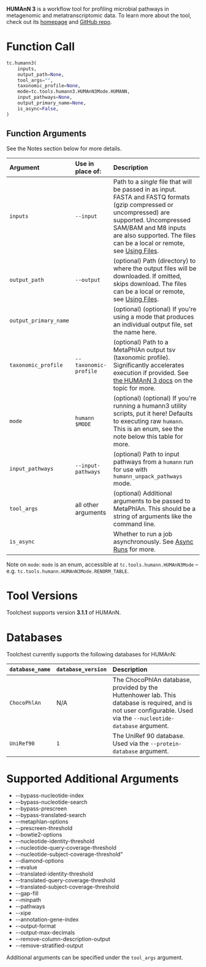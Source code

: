 **HUMAnN 3** is a workflow tool for profiling microbial pathways in metagenomic and metatranscriptomic data. To learn 
more about the tool, check out its [homepage](http://huttenhower.sph.harvard.edu/humann) and 
[GitHub repo](https://github.com/biobakery/humann).

# Function Call

```python
tc.humann3(
  	inputs,
  	output_path=None,
  	tool_args="",
    taxonomic_profile=None,
    mode=tc.tools.humann3.HUMAnN3Mode.HUMANN,
    input_pathways=None,
    output_primary_name=None,
  	is_async=False,
)
```

## Function Arguments

See the Notes section below for more details.


| Argument                  | Use in place of:          | Description                                                                                                                                                                                                                                                                           |
|:--------------------------|:--------------------------|:--------------------------------------------------------------------------------------------------------------------------------------------------------------------------------------------------------------------------------------------------------------------------------------|
| `inputs`                  | `--input`                 | Path to a _single_ file that will be passed in as input. FASTA and FASTQ formats (gzip compressed or uncompressed) are supported. Uncompressed SAM/BAM and M8 inputs are also supported. The files can be a local or remote, see [Using Files](../../getting-started/using-files.md). |
| `output_path`             | `--output`                | (optional) Path (directory) to where the output files will be downloaded. If omitted, skips download. The files can be a local or remote, see [Using Files](../../getting-started/using-files.md).                                                                                    |
| `output_primary_name`     |                           | (optional) (optional) If you're using a mode that produces an individual output file, set the name here.                                                                                                                                                                              |
| `taxonomic_profile`       | `--taxonomic-profile`     | (optional) Path to a MetaPhlAn output tsv (taxonomic profile). Significantly accelerates execution if  provided. See [the HUMAnN 3 docs](https://github.com/biobakery/humann#custom-taxonomic-profile) on the topic for more.                                                         |
| `mode`                    | `humann $MODE`            | (optional) (optional) If you're running a humann3 utility scripts, put it here! Defaults to executing raw `humann`. This is an enum, see the note below this table for more.                                                                                                          |
| `input_pathways`          | `--input-pathways`        | (optional) Path to input pathways from a  `humann` run for use with `humann_unpack_pathways` mode.                                                                                                                                                                                    |
| `tool_args`               | all other arguments       | (optional) Additional arguments to be passed to MetaPhlAn. This should be a string of arguments like the command line.                                                                                                                                                                |
| `is_async`                |                           | Whether to run a job asynchronously.  See [Async Runs](../../feature-reference/async-runs.md) for more.                                                                                                                                                                               |

Note on `mode`: `mode` is an enum, accessible at `tc.tools.humann.HUMAnN3Mode` – e.g. 
`tc.tools.humann.HUMAnN3Mode.RENORM_TABLE`.

# Tool Versions

Toolchest supports version **3.1.1** of HUMAnN.

# Databases

Toolchest currently supports the following databases for HUMAnN:

| `database_name` | `database_version` | Description                                                                                                                                                       |
| :-------------- | :----------------- | :---------------------------------------------------------------------------------------------------------------------------------------------------------------- |
| `ChocoPhlAn`    | N/A                | The ChocoPhlAn database, provided by the Huttenhower lab. This database is required, and is not user configurable. Used via the `--nucleotide-database` argument. |
| `UniRef90`      | `1`                | The UniRef 90 database. Used via the `--protein-database` argument.                                                                                               |

# Supported Additional Arguments

- \--bypass-nucleotide-index
- \--bypass-nucleotide-search
- \--bypass-prescreen
- \--bypass-translated-search
- \--metaphlan-options
- \--prescreen-threshold
- \--bowtie2-options
- \--nucleotide-identity-threshold
- \--nucleotide-query-coverage-threshold
- \--nucleotide-subject-coverage-threshold"
- \--diamond-options
- \--evalue
- \--translated-identity-threshold
- \--translated-query-coverage-threshold
- \--translated-subject-coverage-threshold
- \--gap-fill
- \--minpath
- \--pathways
- \--xipe
- \--annotation-gene-index
- \--output-format
- \--output-max-decimals
- \--remove-column-description-output
- \--remove-stratified-output

Additional arguments can be specified under the `tool_args` argument.